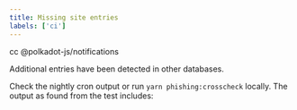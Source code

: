 ```yaml
---
title: Missing site entries
labels: ['ci']
---
```


cc @polkadot-js/notifications

Additional entries have been detected in other databases.

Check the nightly cron output or run `yarn phishing:crosscheck` locally. The output as found from the test includes:

